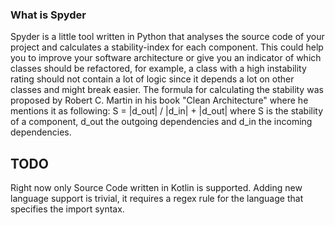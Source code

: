 ### What is Spyder
Spyder is a little tool written in Python that analyses the source code of your project
and calculates a stability-index for each component. This could help you to improve your software architecture
or give you an indicator of which classes should be refactored, for example,
a class with a high instability rating should not contain a lot of logic since it depends
a lot on other classes and might break easier. The formula for calculating the stability was proposed by Robert C. Martin
in his book "Clean Architecture" where he mentions it as following:
S = |d_out| / |d_in| + |d_out| where S is the stability of a component, d_out the outgoing dependencies and d_in the incoming dependencies.

## TODO
Right now only Source Code written in Kotlin is supported. Adding new language support is trivial, it requires a regex rule for the language that specifies
the import syntax.

